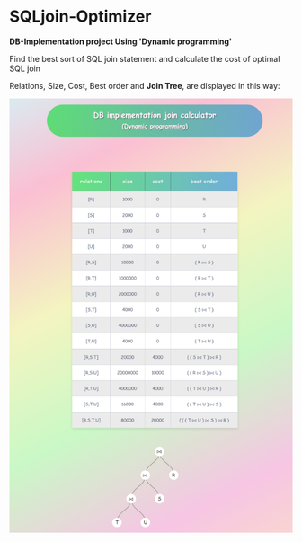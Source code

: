 # SQLjoin-Optimizer

**DB-Implementation project Using 'Dynamic programming'**

Find the best sort of SQL join statement and calculate the cost of optimal SQL join

Relations, Size, Cost, Best order and **Join Tree**, are displayed in this way:


![WebPage image](https://github.com/hamedkharazmi/Calculating-Optimal-Join-Cost/blob/master/screenshot.png?raw=true)
